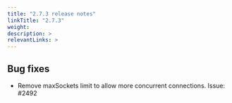 ```yaml
---
title: "2.7.3 release notes"
linkTitle: "2.7.3"
weight: 
description: >
relevantLinks: >
---
```


## Bug fixes

- Remove maxSockets limit to allow more concurrent connections. Issue: #2492
